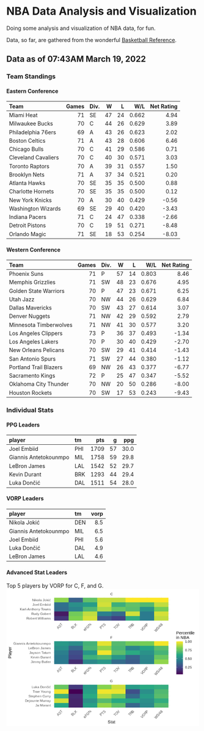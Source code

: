 # NBA Data Analysis and Visualization

Doing some analysis and visualization of NBA data, for fun.

Data, so far, are gathered from the wonderful [Basketball
Reference](https://www.basketball-reference.com/).

## Data as of 07:43AM March 19, 2022

### Team Standings

#### Eastern Conference

| Team                | Games | Div. |  W |  L |   W/L | Net Rating |
| :------------------ | ----: | :--- | -: | -: | ----: | ---------: |
| Miami Heat          |    71 | SE   | 47 | 24 | 0.662 |       4.94 |
| Milwaukee Bucks     |    70 | C    | 44 | 26 | 0.629 |       3.89 |
| Philadelphia 76ers  |    69 | A    | 43 | 26 | 0.623 |       2.02 |
| Boston Celtics      |    71 | A    | 43 | 28 | 0.606 |       6.46 |
| Chicago Bulls       |    70 | C    | 41 | 29 | 0.586 |       0.71 |
| Cleveland Cavaliers |    70 | C    | 40 | 30 | 0.571 |       3.03 |
| Toronto Raptors     |    70 | A    | 39 | 31 | 0.557 |       1.50 |
| Brooklyn Nets       |    71 | A    | 37 | 34 | 0.521 |       0.20 |
| Atlanta Hawks       |    70 | SE   | 35 | 35 | 0.500 |       0.88 |
| Charlotte Hornets   |    70 | SE   | 35 | 35 | 0.500 |       0.12 |
| New York Knicks     |    70 | A    | 30 | 40 | 0.429 |     \-0.56 |
| Washington Wizards  |    69 | SE   | 29 | 40 | 0.420 |     \-3.43 |
| Indiana Pacers      |    71 | C    | 24 | 47 | 0.338 |     \-2.66 |
| Detroit Pistons     |    70 | C    | 19 | 51 | 0.271 |     \-8.48 |
| Orlando Magic       |    71 | SE   | 18 | 53 | 0.254 |     \-8.03 |

#### Western Conference

| Team                   | Games | Div. |  W |  L |   W/L | Net Rating |
| :--------------------- | ----: | :--- | -: | -: | ----: | ---------: |
| Phoenix Suns           |    71 | P    | 57 | 14 | 0.803 |       8.46 |
| Memphis Grizzlies      |    71 | SW   | 48 | 23 | 0.676 |       4.95 |
| Golden State Warriors  |    70 | P    | 47 | 23 | 0.671 |       6.25 |
| Utah Jazz              |    70 | NW   | 44 | 26 | 0.629 |       6.84 |
| Dallas Mavericks       |    70 | SW   | 43 | 27 | 0.614 |       3.07 |
| Denver Nuggets         |    71 | NW   | 42 | 29 | 0.592 |       2.79 |
| Minnesota Timberwolves |    71 | NW   | 41 | 30 | 0.577 |       3.20 |
| Los Angeles Clippers   |    73 | P    | 36 | 37 | 0.493 |     \-1.34 |
| Los Angeles Lakers     |    70 | P    | 30 | 40 | 0.429 |     \-2.70 |
| New Orleans Pelicans   |    70 | SW   | 29 | 41 | 0.414 |     \-1.43 |
| San Antonio Spurs      |    71 | SW   | 27 | 44 | 0.380 |     \-1.12 |
| Portland Trail Blazers |    69 | NW   | 26 | 43 | 0.377 |     \-6.77 |
| Sacramento Kings       |    72 | P    | 25 | 47 | 0.347 |     \-5.52 |
| Oklahoma City Thunder  |    70 | NW   | 20 | 50 | 0.286 |     \-8.00 |
| Houston Rockets        |    70 | SW   | 17 | 53 | 0.243 |     \-9.43 |

### Individual Stats

#### PPG Leaders

| player                | tm  |  pts |  g |  ppg |
| :-------------------- | :-- | ---: | -: | ---: |
| Joel Embiid           | PHI | 1709 | 57 | 30.0 |
| Giannis Antetokounmpo | MIL | 1758 | 59 | 29.8 |
| LeBron James          | LAL | 1542 | 52 | 29.7 |
| Kevin Durant          | BRK | 1293 | 44 | 29.4 |
| Luka Dončić           | DAL | 1511 | 54 | 28.0 |

#### VORP Leaders

| player                | tm  | vorp |
| :-------------------- | :-- | ---: |
| Nikola Jokić          | DEN |  8.5 |
| Giannis Antetokounmpo | MIL |  6.5 |
| Joel Embiid           | PHI |  5.6 |
| Luka Dončić           | DAL |  4.9 |
| LeBron James          | LAL |  4.6 |

#### Advanced Stat Leaders

Top 5 players by VORP for C, F, and G.
![](README_files/figure-gfm/README-unnamed-chunk-7-1.png)<!-- -->
